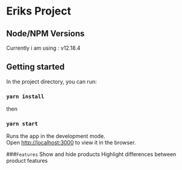 # Eriks Project

## Node/NPM Versions
Currently i am using : v12.18.4

## Getting started

In the project directory, you can run:

### `yarn install`
then 
### `yarn start`

Runs the app in the development mode.\
Open [http://localhost:3000](http://localhost:3000) to view it in the browser.

###`Features`
Show and hide products
 Highlight differences between product features 



